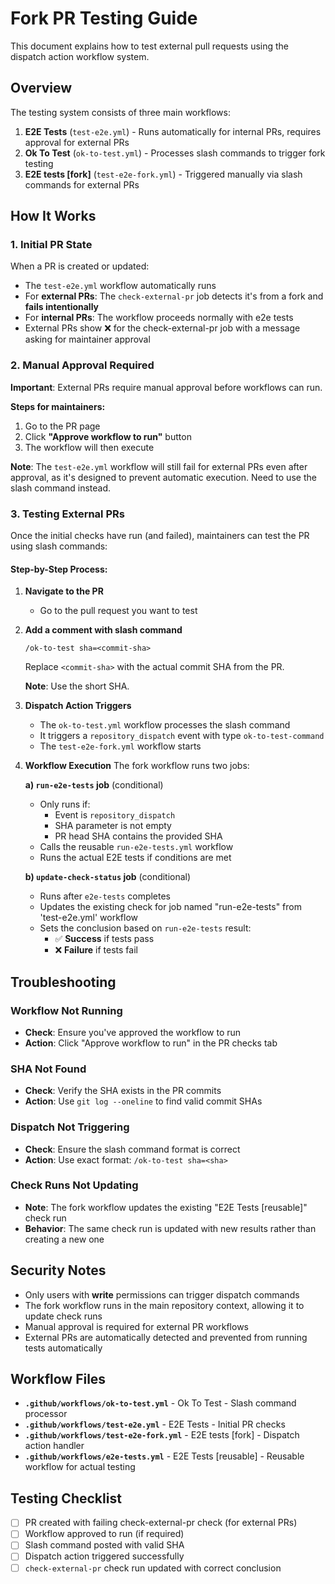 # Fork PR Testing Guide

This document explains how to test external pull requests using the dispatch action workflow system.

## Overview

The testing system consists of three main workflows:

1. **E2E Tests** (`test-e2e.yml`) - Runs automatically for internal PRs, requires approval for external PRs
2. **Ok To Test** (`ok-to-test.yml`) - Processes slash commands to trigger fork testing
3. **E2E tests [fork]** (`test-e2e-fork.yml`) - Triggered manually via slash commands for external PRs

## How It Works

### 1. Initial PR State
When a PR is created or updated:
- The `test-e2e.yml` workflow automatically runs
- For **external PRs**: The `check-external-pr` job detects it's from a fork and **fails intentionally**
- For **internal PRs**: The workflow proceeds normally with e2e tests
- External PRs show ❌ for the check-external-pr job with a message asking for maintainer approval

### 2. Manual Approval Required
**Important**: External PRs require manual approval before workflows can run.

**Steps for maintainers:**
1. Go to the PR page
2. Click **"Approve workflow to run"** button
3. The workflow will then execute

**Note**: The `test-e2e.yml` workflow will still fail for external PRs even after approval, as it's designed to prevent automatic execution. Need to use the slash command instead.

### 3. Testing External PRs
Once the initial checks have run (and failed), maintainers can test the PR using slash commands:

#### Step-by-Step Process:

1. **Navigate to the PR**
   - Go to the pull request you want to test

2. **Add a comment with slash command**
   ```
   /ok-to-test sha=<commit-sha>
   ```
   Replace `<commit-sha>` with the actual commit SHA from the PR.
   
   **Note**: Use the short SHA.

3. **Dispatch Action Triggers**
   - The `ok-to-test.yml` workflow processes the slash command
   - It triggers a `repository_dispatch` event with type `ok-to-test-command`
   - The `test-e2e-fork.yml` workflow starts

4. **Workflow Execution**
   The fork workflow runs two jobs:
   
   **a) `run-e2e-tests` job** (conditional)
   - Only runs if:
     - Event is `repository_dispatch`
     - SHA parameter is not empty
     - PR head SHA contains the provided SHA
   - Calls the reusable `run-e2e-tests.yml` workflow
   - Runs the actual E2E tests if conditions are met
   
   **b) `update-check-status` job** (conditional)
   - Runs after `e2e-tests` completes
   - Updates the existing check for job named "run-e2e-tests" from 'test-e2e.yml' workflow
   - Sets the conclusion based on `run-e2e-tests` result:
     - ✅ **Success** if tests pass
     - ❌ **Failure** if tests fail

## Troubleshooting

### Workflow Not Running
- **Check**: Ensure you've approved the workflow to run
- **Action**: Click "Approve workflow to run" in the PR checks tab

### SHA Not Found
- **Check**: Verify the SHA exists in the PR commits
- **Action**: Use `git log --oneline` to find valid commit SHAs

### Dispatch Not Triggering
- **Check**: Ensure the slash command format is correct
- **Action**: Use exact format: `/ok-to-test sha=<sha>`

### Check Runs Not Updating
- **Note**: The fork workflow updates the existing "E2E Tests [reusable]" check run
- **Behavior**: The same check run is updated with new results rather than creating a new one

## Security Notes

- Only users with **write** permissions can trigger dispatch commands
- The fork workflow runs in the main repository context, allowing it to update check runs
- Manual approval is required for external PR workflows
- External PRs are automatically detected and prevented from running tests automatically

## Workflow Files

- **`.github/workflows/ok-to-test.yml`** - Ok To Test - Slash command processor
- **`.github/workflows/test-e2e.yml`** - E2E Tests - Initial PR checks
- **`.github/workflows/test-e2e-fork.yml`** - E2E tests [fork] - Dispatch action handler
- **`.github/workflows/e2e-tests.yml`** - E2E Tests [reusable] - Reusable workflow for actual testing

## Testing Checklist

- [ ] PR created with failing check-external-pr check (for external PRs)
- [ ] Workflow approved to run (if required)
- [ ] Slash command posted with valid SHA
- [ ] Dispatch action triggered successfully
- [ ] `check-external-pr` check run updated with correct conclusion
